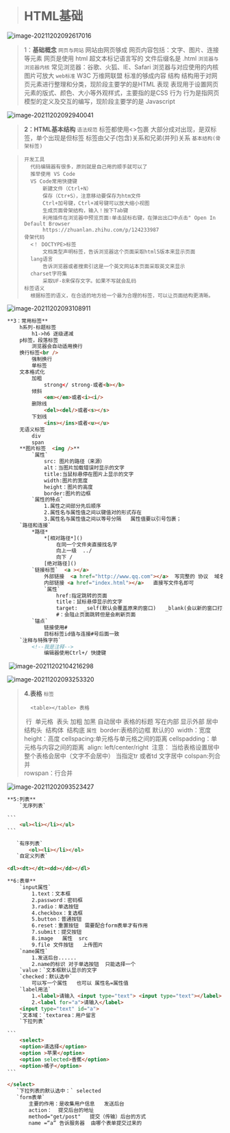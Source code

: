 > # **HTML基础**

![image-20211202092617016](01html基础.assets/image-20211202092617016-16385380100531.png)

> 1：**基础概念**
> 	`网页与网站`
> 		网站由网页够成
> 		网页内容包括：文字、图片、连接等元素
> 		网页是使用 html 超文本标记语言写的
> 		文件后缀名是  .html
> 	`浏览器与浏览器内核`
> 		常见浏览器：谷歌、火狐、IE、Safari
> 		浏览器与对应使用的内核
> 			图片可放大
> 	`web标准`
> 		W3C 万维网联盟
> 		标准的够成内容
> 			结构
> 				结构用于对网页元素进行整理和分类，现阶段主要学的是HTML
> 			表现
> 				表现用于设置网页元素的版式、颜色、大小等外观样式，主要指的是CSS
> 			行为
> 				行为是指网页模型的定义及交互的编写，现阶段主要学的是 Javascript





![image-20211202092940041](01html基础.assets/image-20211202092940041.png)

> **2：HTML基本结构**
> 	`语法规范`
> 		标签都使用<>包裹
> 		大部分成对出现，是双标签，单个出现是但标签
> 		标签由父子(包含)关系和兄弟(并列)关系
> 	`基本结构(骨架标签)`

> ```
> 开发工具
> 	代码编辑器有很多，原则就是自己用的顺手就可以了
> 	推举使用 VS Code
> 	VS Code常用快捷键
> 		新建文件（Ctrl+N）
> 		保存（Ctr+S），注意移动要保存为htm文件
> 		Ctrl+加号键，Ctrl+减号键可以放大缩小视图
> 		生成页面骨架结构，输入！按下Tab键
> 		利用插件在浏览器中预览页面∶单击鼠标右键，在弹出出口中点击" Open In Default Browser
> 		https://zhuanlan.zhihu.com/p/124233987
> 骨架代码
> 	<！ DOCTYPE>标签
> 		文档类型声明标签，告诉浏览器这个页面采取html5版本来显示页面
> 	lang语言
> 		告诉浏览器或者搜索引这是一个英文网站本页面采取英文来显示
> 	charset字符集
> 		采取UF-8来保存文字。如果不写就会乱码
> 标签语义
> 	根据标签的语义，在合适的地方给一个最为合理的标签，可以让页面结构更清晰。
> ```
>





![image-20211202093108911](01html基础.assets/image-20211202093108911.png)

```html
**3：常用标签**
	h系列-标题标签
		h1->h6 逐级递减
	p标签，段落标签
		浏览器会自动适用换行
	换行标签<br />
		强制换行
		单标签
	文本格式化
		加粗
			strong</ strong-或者<b></b>
		倾斜
			<em></em>或者<i><i/>
		删除线
			<del><del/>或者<s></s>
		下划线
			<ins></ins>或者<u></u>
	无语义标签
		div
		span
	**图片标签  <img />**
		`属性`
			src: 图片的路径（来源）
			alt：当图片加载错误时显示的文字
			title:当鼠标悬停在图片上显示的文字
			width:图片的宽度
			height：图片的高度
			border:图片的边框
		`属性的特点`
			1.属性之间部分先后顺序
			2.属性名与属性值之间以键值对的形式存在
			3.属性名与属性值之间以等号分隔   属性值要以引号包裹；
	`路径和连接`
		*路径*
			*[相对路径*]()
				在同一个文件夹直接找名字
				向上一级  ../
				向下 /
			[绝对路径]()
		`链接标签`  <a ></a>
			外部链接  <a href="http://www.qq.com"></a>  写完整的 协议  域名   网址
			内部链接 <a href="index.html"></a>   直接写文件名即可
			`属性`
				href:指定跳转的页面
				title：鼠标悬停显示的文字
				target:  _self(默认会覆盖原来的窗口)   _blank(会以新的窗口打开)    窗口的打开方式
				#：会阻止页面跳转但是会刷新页面
		`锚点`
			链接使用#
			目标标签id值与连接#号后面一致
	`注释与特殊字符`
		<!--我是注释-->
			编辑器使用Ctrl+/ 快捷键
```

​		![image-20211202104216298](01html基础.assets/image-20211202104216298.png)



<img src="01html基础.assets/image-20211202093253320.png" alt="image-20211202093253320"  />



> **4.表格**
> 	`标签`
>
> 		<table></table> 表格
> ​		<tr></tr> 行
> ​		<td></td> 单元格
> ​		<th></th> 表头    加粗  加黑 自动居中
> ​		<caption></caption>  表格的标题   写在内部  显示外部  居中
> ​		<thead></thead>  结构头
> ​		<tbody></tbody>  结构体
> ​		<tfoot></tfoot> 结构底
> ​	`属性`
> ​		border:表格的边框   默认的0
> ​		width：宽度
> ​		height：高度
> ​		cellspacing:单元格与单元格之间的距离
> ​		cellspadding：单元格与内容之间的距离
> ​		align: left/center/right
> ​			注意： 当给表格设置居中整个表格会居中（文字不会居中）    当指定tr  或者td  文字居中
> ​		colspan:列合并     
> ​		rowspan：行合并     



![image-20211202093523427](01html基础.assets/image-20211202093523427.png)



````html
**5:列表**
	`无序列表`

```
	<ul><li></li></ul>
```

​	`有序列表`
​		<ol><li></li></ol>
​	`自定义列表`

<dl><dt></dt><dd></dd></dl>

**6:表单**
	`input属性`
		1.text：文本框
		2.password：密码框
		3.radio：单选按钮
		4.checkbox：复选框
		5.button：普通按钮
		6.reset：重置按钮  需要配合form表单才有作用
		7.submit：提交按钮
		8.image   属性  src
		9.file 文件按钮   上传图片
	`name属性`
		1.发送后台......
		2.name的标识 对于单选按钮  只能选择一个
	`value：`文本框默认显示的文字
	`checked：默认选中` 
		可以写一个属性   也可以 属性名=属性值
	`label用法`
		1.<label>请输入 <input type="text"> <input type="text"></label>
		2.<label for="a">请输入</label>
	<input type="text" id="a">
	`文本域：`textarea：用户留言
	`下拉列表`

```
	<select>
	<option>请选择</option>
	<option >苹果</option>
	<option selected>香蕉</option>
	<option>橘子</option>
```

</select>
​	`下拉列表的默认选中：` selected
​	`form表单`
​		主要的作用：是收集用户信息   发送后台
​		action：  提交后台的地址
​		method="get/post"   提交（传输）后台的方式
​		name =“a” 告诉服务器  由哪个表单提交过来的
````

